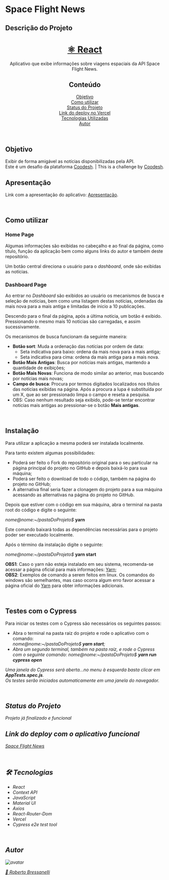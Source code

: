 # Space Flight News

## Descrição do Projeto

<h1 align="center">
    <a href="https://pt-br.reactjs.org/">⚛️ React</a>
</h1>
<p align="center">Aplicativo que exibe informações sobre viagens espaciais da API Space Flight News.</p>

<h2 align="center">Conteúdo</h2>

<p align="center">
  <a href="#objetivo">Objetivo</a> <br /> 
  <a href="#use">Como utilizar</a> <br />
  <a href="#status">Status do Projeto</a> <br />
  <a href="#deploy">Link do deploy no Vercel</a> <br />
  <a href="#tech">Tecnologias Utilizadas</a> <br />
  <a href="#author">Autor</a> <br />
</p>

</br>

<h2 id="objetivo">Objetivo</h2>
Exibir de forma amigável as notícias disponibilizadas pela API. </br>
Este é um desafio da plataforma <a href="https://coodesh.com/">Coodesh</a>.  |
This is a challenge by <a href="https://coodesh.com/">Coodesh</a>.

</br>


<h2>Apresentação</h2>

Link com a apresentação do aplicativo:
<a href="https://www.loom.com/share/34227994f35b43dda8154adaa6a73a89">Apresentação</a>.

</br>


<h2 id="use">Como utilizar</h2>

<h3><b>Home Page</b></h3>

Algumas informações são exibidas no cabeçalho e ao final da página, como título, função da aplicação bem como alguns links do autor e também deste repositório.

Um botão central direciona o usuário para o *dashboard*, onde são exibidas as notícias.

<h3><b>Dashboard Page</b></h3>

Ao entrar no *Dashboard* são exibidos ao usuário os mecanismos de busca e seleção de notícias, bem como uma listagem destas notícias, ordenadas da mais nova para a mais antiga e limitadas de inicio a 10 publicações.

Descendo para o final da página, após a última notícia, um botão é exibido. Pressionando o mesmo mais 10 notícias são carregadas, e assim sucessivamente.

Os mecanismos de busca funcionam da seguinte maneira:

- **Botão sort**: Muda a ordenação das notícias por ordem de data:
  - Seta indicativa para baixo: ordena da mais nova para a mais antiga;
  - Seta indicativa para  cima: ordena da mais antiga para a mais nova.
- **Botão Mais Antigas**: Busca por notícias mais antigas, mantendo a quantidade de exibições;
- **Botão Mais Novas**: Funciona de modo similar ao anterior, mas buscando por notícias mais novas;
- **Campo de busca**: Procura por termos digitados localizados nos títulos das noticias exibidas na página. Após a procura a lupa é substituída por um X, que ao ser pressionado limpa o campo e reseta a pesquisa.
- OBS: Caso nenhum resultado seja exibido, pode-se tentar encontrar noticias mais antigas ao pressionar-se o botão <b>Mais antigas</b>.

 </br>

<h2>Instalação</h2>

Para utilizar a aplicação a mesma poderá ser instalada localmente.

Para tanto existem algumas possibilidades:

- Poderá ser feito o Fork do repositório original para o seu particular na página principal do projeto no GitHub e depois baixá-lo para sua máquina;
- Poderá ser feito o download de todo o código, também na página do projeto no GitHub;
- A alternativa final seria fazer a clonagem do projeto para a sua máquina acessando as alternativas na página do projeto no GitHub.

Depois que estiver com o código em sua máquina, abra o terminal na pasta root do código e digite o seguinte:

<i>nome@nome:~/pastaDoProjeto$</i> <b>yarn</b>

Este comando baixará todas as dependências necessárias para o projeto poder ser executado localmente.

Após o término da instalação digite o seguinte:

<i>nome@nome:~/pastaDoProjeto$</i> <b>yarn start</b>

<b>OBS1</b>: Caso o yarn não esteja instalado em seu sistema, recomenda-se acessar a página oficial para mais informações: [Yarn](https://yarnpkg.com/);</br>
<b>OBS2</b>: Exemplos de comando a serem feitos em linux. Os comandos do windows são semelhantes, mas caso ocorra algum erro favor acessar a página oficial do [Yarn](https://yarnpkg.com/) para obter informações adicionais. 

</br>

<h2>Testes com o Cypress</h2>

Para iniciar os testes com o Cypress são necessários os seguintes passos:
- Abra o terminal na pasta raíz do projeto e rode o aplicativo com o comando:</br>
  <i>nome@nome:~/pastaDoProjeto$<i><b> yarn start</b>;
- Abra um segundo terminal, também na pasta raíz, e rode o Cypress com o seguinte comando:
  <i>nome@nome:~/pastaDoProjeto$ <b> yarn run cypress open </b> 

Uma janela do Cypress será aberta...no menu à esquerda basta clicar em <b>AppTests.spec.js</b>.</br>
Os testes serão iniciados automaticamente em uma janela do navegador.

</br>

<h2 id="status">Status do Projeto</h2>
Projeto já finalizado e funcional

</br>

<h2 id="deploy">Link do deploy com o aplicativo funcional</h2>

<a href="https://space-flight-news-eta.vercel.app/">Space Flight News</a>

</br>

<h2 id="tech">🛠 Tecnologias</h2>
<ul>
  <li>React</li>
  <li>Context API</li>
  <li>JavaScript</li> 
  <li>Material UI</li>
  <li>Axios</li>
  <li>React-Router-Dom</li>
  <li>Vercel</li>
  <li>Cypress e2e test tool</li>
</ul>

</br>

<h2 id="author">Autor</h2>

<div>
  <img src="https://avatars.githubusercontent.com/u/79763201?s=96&v=4" alt="avatar" />
</div>

<a href="https://www.linkedin.com/in/robertobressanelli/"> 🚀 Roberto Bressanelli</a>
